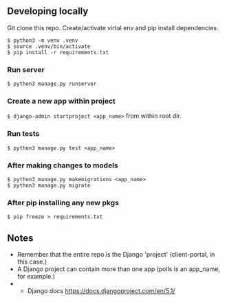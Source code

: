 ## Developing locally
Git clone this repo. Create/activate virtal env and pip install dependencies.

```
$ python3 -m venv .venv
$ source .venv/bin/activate
$ pip install -r requirements.txt
```


### Run server
`$ python3 manage.py runserver`


### Create a new app within project
`$ django-admin startproject <app_name>` from within root dir.


### Run tests
`$ python3 manage.py test <app_name>`


### After making changes to models
```
$ python3 manage.py makemigrations <app_name>
$ python3 manage.py migrate
```


### After pip installing any new pkgs
```
$ pip freeze > requirements.txt
```




## Notes
- Remember that the entire repo is the Django 'project' (client-portal, in this case.)
- A Django project can contain more than one app (polls is an app_name, for example.)
- - Django docs https://docs.djangoproject.com/en/5.1/


